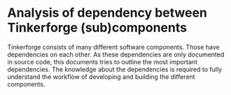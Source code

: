 # Analysis of dependency between Tinkerforge (sub)components

Tinkerforge consists of many different software components. Those have dependencies on each other. As these dependencies are only documented in source code, this documents tries to outline the most important dependencies. The knowledge about the dependencies is required to fully understand the workflow of developing and building the different components.


